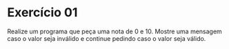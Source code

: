 # Exercício 01

Realize um programa que peça uma nota de 0 e 10. Mostre uma mensagem caso o valor seja inválido e continue pedindo caso o valor seja válido. 